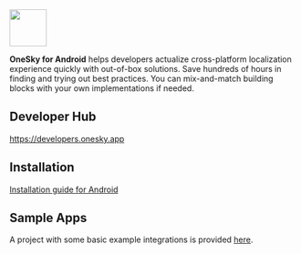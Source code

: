 <img src="https://github.com/onesky/onesky-for-web/blob/screenshots/screenshots/onesky-saas.png?raw=true" height="65" />

**OneSky for Android** helps developers actualize cross-platform localization experience quickly with out-of-box solutions. Save hundreds of hours in finding and trying out best practices. You can mix-and-match building blocks with your own implementations if needed.

## Developer Hub
https://developers.onesky.app

## Installation
[Installation guide for Android](https://developers.onesky.app/docs/android-installation)

## Sample Apps
A project with some basic example integrations is provided [here](https://github.com/onesky/onesky-for-android/tree/master/examples/onesky-example).
